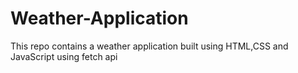# Weather-Application
This repo contains a weather application built using HTML,CSS and JavaScript using fetch api 
